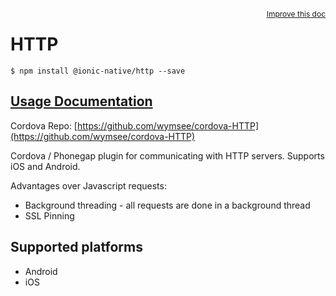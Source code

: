
<a style="float:right;font-size:12px;" href="http://github.com/driftyco/ionic-native/edit/master/src/@ionic-native/plugins/http/index.ts#L19">
  Improve this doc
</a>

# HTTP
<!-- end header block -->

```
$ npm install @ionic-native/http --save
```

## [Usage Documentation](https://ionicframework.com/docs/v2/native/http/)

Cordova Repo: [https://github.com/wymsee/cordova-HTTP](https://github.com/wymsee/cordova-HTTP)

<!-- description -->
Cordova / Phonegap plugin for communicating with HTTP servers. Supports iOS and Android.

Advantages over Javascript requests:
- Background threading - all requests are done in a background thread
- SSL Pinning

<!-- @platforms tag -->
## Supported platforms

- Android
- iOS

<!-- @platforms tag end -->
<!-- end for prop in method.decorators[0].argumentInfo -->
<!-- end content block -->
<!-- end body block -->
